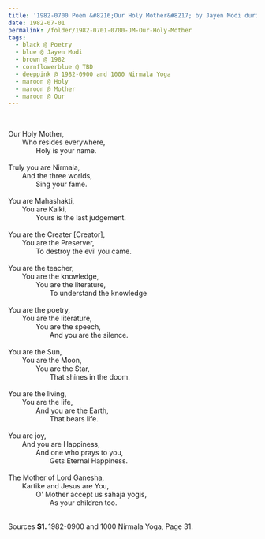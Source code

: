 ```yaml
---
title: '1982-0700 Poem &#8216;Our Holy Mother&#8217; by Jayen Modi during Guru Purnima from 1982-0900 and 1000 Nirmala Yoga, Page 31'
date: 1982-07-01
permalink: /folder/1982-0701-0700-JM-Our-Holy-Mother
tags:
  - black @ Poetry
  - blue @ Jayen Modi
  - brown @ 1982
  - cornflowerblue @ TBD
  - deeppink @ 1982-0900 and 1000 Nirmala Yoga
  - maroon @ Holy
  - maroon @ Mother
  - maroon @ Our  
---
```


<br>

<p>
Our Holy Mother,<br>
&emsp;&emsp;Who resides everywhere,<br>
&emsp;&emsp;&emsp;&emsp;Holy is your name.<br>
<br>
Truly you are Nirmala,<br> 
&emsp;&emsp;And the three worlds,<br>
&emsp;&emsp;&emsp;&emsp;Sing your fame.<br>
<br>
You are Mahashakti,<br>
&emsp;&emsp;You are Kalki,<br>
&emsp;&emsp;&emsp;&emsp;Yours is the last judgement.<br>
<br>
You are the Creater [Creator],<br>
&emsp;&emsp;You are the Preserver,<br>
&emsp;&emsp;&emsp;&emsp;To destroy the evil you came.<br>
<br>
You are the teacher,<br>
&emsp;&emsp;You are the knowledge,<br>
&emsp;&emsp;&emsp;&emsp;You are the literature,<br>
&emsp;&emsp;&emsp;&emsp;&emsp;&emsp;To understand the knowledge<br>
<br>
You are the poetry,<br>
&emsp;&emsp;You are the literature,<br>
&emsp;&emsp;&emsp;&emsp;You are the speech,<br>
&emsp;&emsp;&emsp;&emsp;&emsp;&emsp;And you are the silence.<br>
<br>
You are the Sun,<br>
&emsp;&emsp;You are the Moon,<br>
&emsp;&emsp;&emsp;&emsp;You are the Star,<br>
&emsp;&emsp;&emsp;&emsp;&emsp;&emsp;That shines in the doom.<br>
<br>
You are the living,<br>
&emsp;&emsp;You are the life,<br>
&emsp;&emsp;&emsp;&emsp;And you are the Earth,<br>
&emsp;&emsp;&emsp;&emsp;&emsp;&emsp;That bears life.<br>
<br>
You are joy,<br>
&emsp;&emsp;And you are Happiness,<br>
&emsp;&emsp;&emsp;&emsp;And one who prays to you,<br>
&emsp;&emsp;&emsp;&emsp;&emsp;&emsp;Gets Eternal Happiness.<br>
<br>
The Mother of Lord Ganesha,<br>
&emsp;&emsp;Kartike and Jesus are You,<br>
&emsp;&emsp;&emsp;&emsp;O' Mother accept us sahaja yogis,<br>
&emsp;&emsp;&emsp;&emsp;&emsp;&emsp;As your children too.<br>
</p>

<br>

<wave-list>
<list-title color="DarkSeaGreen" width="40">Sources</list-title>
  <list-item color="BlanchedAlmond"  width="280"><b>S1. </b> 1982-0900 and 1000 Nirmala Yoga, Page 31.</list-item>
</wave-list>